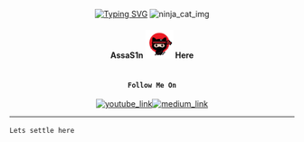 <div>
<p align="center">
<a href="https://git.io/typing-svg"><img src="https://readme-typing-svg.demolab.com?font=Fira+Code&weight=20&size=35&pause=1000&color=F7F7F7&random=false&width=300&lines=Heya+Folks+!!!" alt="Typing SVG" /></a>
<img src="https://github.com/AssaS1n-here/AssaS1n-here/blob/main/Profile_Media/gitcathi.gif" width="60" height="60" alt="ninja_cat_img">
</p>


<h4 align="center">AssaS1n <img src=https://github.com/AssaS1n-here/AssaS1n-here/blob/main/Profile_Media/catninja-removebg-preview.png width="50" height="50"> Here</h4><br>


<div align="center">
<b><code>Follow Me On</code></b><br><br>
<a href="https://www.youtube.com/channel/UCVlfV2AP6mMy9O28sL5XfWA"><img src="https://img.shields.io/badge/YouTube-FF0000?style=for-the-badge&logo=youtube&logoColor=black" alt="youtube_link" width="90px" height="30px"></a><a href="https://medium.com/@arshpreetsingh325"><img src="https://img.shields.io/badge/Medium-12100E?style=for-the-badge&logo=medium&logoColor=white" href="https://medium.com/@arshpreetsingh325" alt="medium_link" width="90px" height="30px"></a>
</div>
</div>

----

<code>Lets settle here</code>
